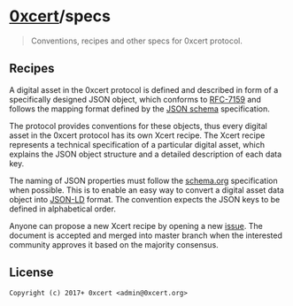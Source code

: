 # [0xcert](https://0xcert.org)/specs

> Conventions, recipes and other specs for 0xcert protocol.

## Recipes

A digital asset in the 0xcert protocol is defined and described in form of a specifically designed JSON object, which conforms to [RFC-7159](https://en.wikipedia.org/wiki/JSON) and follows the mapping format defined by the [JSON schema](http://json-schema.org) specification.

The protocol provides conventions for these objects, thus every digital asset in the 0xcert protocol has its own Xcert recipe. The Xcert recipe represents a technical specification of a particular digital asset, which explains the JSON object structure and a detailed description of each data key.

The naming of JSON properties must follow the [schema.org](http://schema.org/) specification when possible. This is to enable an easy way to convert a digital asset data object into [JSON-LD](https://json-ld.org/) format. The convention expects the JSON keys to be defined in alphabetical order.

Anyone can propose a new Xcert recipe by opening a new [issue](/issues). The document is accepted and merged into master branch when the interested community approves it based on the majority consensus.

## License

```
Copyright (c) 2017+ 0xcert <admin@0xcert.org>
```
